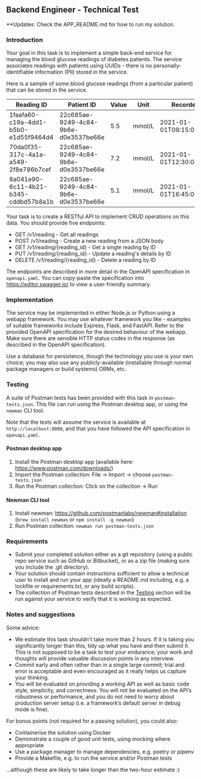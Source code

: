 ## Backend Engineer - Technical Test

**Updates: Check the APP_README.md for how to run my solution.
### Introduction

Your goal in this task is to implement a simple back-end service for managing the blood glucose readings of diabetes patients. The service associates readings with patients using UUIDs - there is no personally-identifiable information (PII) stored in the service.

Here is a sample of some blood glucose readings (from a particular patient) that can be stored in the service.

| Reading ID                           | Patient ID                           | Value | Unit  | Recorded At               |
| ------------------------------------ | ------------------------------------ | ----- | ----- | ------------------------- |
| 1faafa60-c19a-4dd1-b5b0-e1d55f9464d4 | 22c685ae-9249-4c84-9b6e-d0e3537be66e | 5.5   | mmol/L | 2021-01-01T09:15:00+00:00 |
| 70da0f35-317c-4a1a-a549-2f8e786b7cef | 22c685ae-9249-4c84-9b6e-d0e3537be66e | 7.2   | mmol/L | 2021-01-01T12:30:00+00:00 |
| 8a041e90-6c11-4b21-b345-cddbd57b8a1b | 22c685ae-9249-4c84-9b6e-d0e3537be66e | 5.1   | mmol/L | 2021-01-01T16:45:00+00:00 |

Your task is to create a RESTful API to implement CRUD operations on this data. You should provide five endpoints:

- GET /v1/reading - Get all readings
- POST /v1/reading - Create a new reading from a JSON body
- GET /v1/reading/{reading_id} - Get a single reading by ID
- PUT /v1/reading/{reading_id} - Update a reading's details by ID
- DELETE /v1/reading/{reading_id} - Delete a reading by ID

The endpoints are described in more detail in the OpenAPI specification in `openapi.yaml`. You can copy-paste the specification into https://editor.swagger.io/ to view a user-friendly summary.

### Implementation

The service may be implemented in either Node.js or Python using a webapp framework. You may use whatever framework you like - examples of suitable frameworks include Express, Flask, and FastAPI. Refer to the provided OpenAPI specification for the desired behaviour of the webapp. Make sure there are sensible HTTP status codes in the response (as described in the OpenAPI specification).

Use a database for persistence, though the technology you use is your own choice; you may also use any publicly-available (installable through normal package managers or build systems) ORMs, etc.

### Testing

A suite of Postman tests has been provided with this task in `postman-tests.json`. This file can run using the Postman desktop app, or using the `newman` CLI tool.

Note that the tests will assume the service is available at `http://localhost:8000`, and that you have followed the API specification in `openapi.yaml`.

#### Postman desktop app
1) Install the Postman desktop app (available here: https://www.postman.com/downloads/)
2) Import the Postman collection: File -> Import -> choose `postman-tests.json`
3) Run the Postman collection: Click on the collection -> Run

#### Newman CLI tool
1) Install newman: https://github.com/postmanlabs/newman#installation (`brew install newman` or `npm install -g newman`)
2) Run Postman collection: `newman run postman-tests.json`

### Requirements

- Submit your completed solution either as a git repository (using a public repo service such as GitHub or Bitbucket), or as a zip file (making sure you include the .git directory).
- Your solution should contain instructions sufficient to allow a technical user to install and run your app (ideally a README.md including, e.g. a lockfile or requirements.txt, or any build scripts).
- The collection of Postman tests described in the [Testing](#testing) section will be run against your service to verify that it is working as expected.

### Notes and suggestions

Some advice:
- We estimate this task shouldn't take more than 2 hours. If it is taking you significantly longer than this, tidy up what you have and then submit it. This is not supposed to be a task to test your endurance; your work and thoughts will provide valuable discussion points in any interview.
- Commit early and often rather than in a single large commit; trial and error is acceptable and even encouraged as it really helps us capture your thinking.
- You will be evaluated on providing a working API as well as basic code style, simplicity, and correctness. You will not be evaluated on the API’s robustness or performance, and you do not need to worry about production server setup (i.e. a framework’s default server in debug mode is fine).

For bonus points (not required for a passing solution), you could also:
- Containerise the solution using Docker
- Demonstrate a couple of good unit tests, using mocking where appropriate
- Use a package manager to manage dependencies, e.g. poetry or pipenv
- Provide a Makefile, e.g. to run the service and/or Postman tests

...although these are likely to take longer than the two-hour estimate :)
